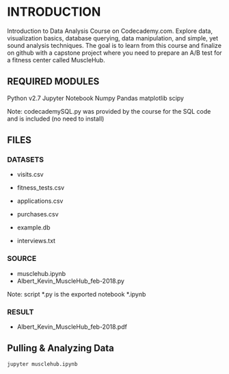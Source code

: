 INTRODUCTION
==============

Introduction to Data Analysis Course on Codecademy.com.
Explore data, visualization basics, database querying, data manipulation, and simple, yet sound analysis techniques.
The goal is to learn from this course and finalize on github with a capstone project where
you need to prepare an A/B test for a fitness center called MuscleHub.

REQUIRED MODULES
------------

Python v2.7
Jupyter Notebook
Numpy
Pandas
matplotlib
scipy

Note: codecademySQL.py was provided by the course for the SQL code and is included (no need to install)

FILES
-----------

### DATASETS
 * visits.csv
 * fitness_tests.csv
 * applications.csv
 * purchases.csv

 * example.db
 * interviews.txt

### SOURCE
 * musclehub.ipynb
 * Albert_Kevin_MuscleHub_feb-2018.py
 
 Note: script *.py is the exported notebook *.ipynb
 
### RESULT
 * Albert_Kevin_MuscleHub_feb-2018.pdf

Pulling & Analyzing Data
-----------

`jupyter musclehub.ipynb`
